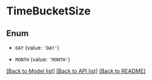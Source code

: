 # TimeBucketSize


## Enum

* `DAY` (value: `'DAY'`)

* `MONTH` (value: `'MONTH'`)

[[Back to Model list]](../README.md#documentation-for-models) [[Back to API list]](../README.md#documentation-for-api-endpoints) [[Back to README]](../README.md)


